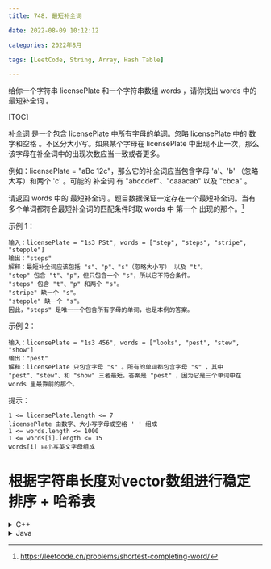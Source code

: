 ```yaml
---
title: 748. 最短补全词

date: 2022-08-09 10:12:12

categories: 2022年8月

tags: [LeetCode, String, Array, Hash Table]

---
```


给你一个字符串 licensePlate 和一个字符串数组 words ，请你找出 words 中的 最短补全词 。


<!-- more -->

[TOC]


补全词 是一个包含 licensePlate 中所有字母的单词。忽略 licensePlate 中的 数字和空格 。不区分大小写。如果某个字母在 licensePlate 中出现不止一次，那么该字母在补全词中的出现次数应当一致或者更多。

例如：licensePlate = "aBc 12c"，那么它的补全词应当包含字母 'a'、'b' （忽略大写）和两个 'c' 。可能的 补全词 有 "abccdef"、"caaacab" 以及 "cbca" 。

请返回 words 中的 最短补全词 。题目数据保证一定存在一个最短补全词。当有多个单词都符合最短补全词的匹配条件时取 words 中 第一个 出现的那个。[^1]


示例 1：
    
    输入：licensePlate = "1s3 PSt", words = ["step", "steps", "stripe", "stepple"]
    输出："steps"
    解释：最短补全词应该包括 "s"、"p"、"s"（忽略大小写） 以及 "t"。
    "step" 包含 "t"、"p"，但只包含一个 "s"，所以它不符合条件。
    "steps" 包含 "t"、"p" 和两个 "s"。
    "stripe" 缺一个 "s"。
    "stepple" 缺一个 "s"。
    因此，"steps" 是唯一一个包含所有字母的单词，也是本例的答案。

示例 2：

    输入：licensePlate = "1s3 456", words = ["looks", "pest", "stew", "show"]
    输出："pest"
    解释：licensePlate 只包含字母 "s" 。所有的单词都包含字母 "s" ，其中 "pest"、"stew"、和 "show" 三者最短。答案是 "pest" ，因为它是三个单词中在 words 里最靠前的那个。

提示：

    1 <= licensePlate.length <= 7
    licensePlate 由数字、大小写字母或空格 ' ' 组成
    1 <= words.length <= 1000
    1 <= words[i].length <= 15
    words[i] 由小写英文字母组成


# 根据字符串长度对vector数组进行稳定排序 + 哈希表

<details>
    <summary>C++</summary>

```

class Solution {
public:
void sortByLen(vector<string> &words){
        stable_sort(words.begin(),words.end(),[](string a, string b){
            return a.length()<b.length();
        });
    }
    unordered_map<char,int> sToMap(string s){
        unordered_map<char, int> map;
        for(auto c: s){
            if(isalpha(c)){
                map[tolower(c)]++;
            }
        }
        return map;
    }
    
    string shortestCompletingWord(string licensePlate, vector<string> &words) {
        sortByLen(words);
        unordered_map<char, int> map=sToMap(licensePlate);
        for(auto &s: words){
            unordered_map<char, int> dic=sToMap(s);
            bool contain=true;
            for(auto a:map){
                if(dic.count(a.first)==0){
                    contain = false;
                }else if(dic[a.first] < a.second){
                    contain = false;
                }
            }
            if(contain){
                return s;
            }
        }
        return "";
    }
};

```
</details>




<details>
    <summary>Java</summary>

```

class Solution {
    public void unstableSortByLen(String[] words) {
        Arrays.sort(words, new Comparator<String>() {
            @Override
            public int compare(String o1, String o2) {
                return o1.length() - o2.length();
            }
        });
    }

    public void stableSortByLen(ArrayList<String> words) {
        //对于Arrays.sort(int[] var0)使用的是快排,所以是不稳定的.但是试了下发现这个也能过
        //对于Collections.sort(List<T> elements)使用的是归并排序,是稳定的.
        Collections.sort(words, new Comparator<String>() {
            @Override
            public int compare(String s1, String s2) {
                return s1.length() - s2.length();
            }
        });
    }

    public void sToMap(HashMap<Character, Integer> map, String s) {
        for (Character c : s.toCharArray()) {
            if (Character.isAlphabetic(c)) {
                 map.put(Character.toLowerCase(c), map.getOrDefault(Character.toLowerCase(c), 0) + 1);
            }
        }
    }

    public String shortestCompletingWord(String licensePlate, String[] words) {
        ArrayList<String> word = new ArrayList<>();
        Collections.addAll(word, words);
        stableSortByLen(word);
        HashMap<Character, Integer> map = new HashMap<>();
        sToMap(map, licensePlate);
        for (String s : word) {
            boolean flag = true;
            HashMap<Character, Integer> mapWords = new HashMap<>();
            sToMap(mapWords, s);
            for (Character c : map.keySet()) {
                if (mapWords.getOrDefault(c, 0) == 0) {
                    flag = false;
                    break;
                } else if (mapWords.getOrDefault(c, 0) < map.get(c)) {
                    flag = false;
                    break;
                }
            }
            if (flag) {
                return s;
            }
        }
        return "";
    }
}

```
</details>

[^1]:https://leetcode.cn/problems/shortest-completing-word/
